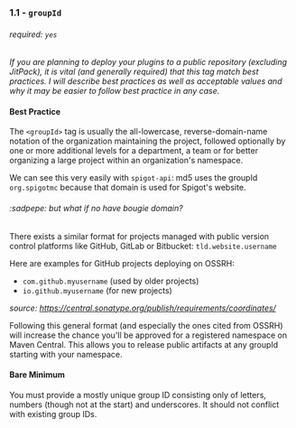 ### 1.1 - `groupId`
###### required: `yes`
_If you are planning to deploy your plugins to a public
repository (excluding JitPack), it is vital (and generally
required) that this tag match best practices. I will describe
best practices as well as acceptable values and why it may
be easier to follow best practice in any case._

#### Best Practice
The `<groupId>` tag is usually the all-lowercase,
reverse-domain-name notation of the organization maintaining
the project, followed optionally by one or more additional
levels for a department, a team or for better organizing a
large project within an organization's namespace.

We can see this very easily with `spigot-api`: md5 uses the
groupId `org.spigotmc` because that domain is used for
Spigot's website.

###### :sadpepe: but what if no have bougie domain?
There exists a similar format for projects managed with
public version control platforms like GitHub, GitLab or
Bitbucket: `tld.website.username`

Here are examples for GitHub projects deploying on OSSRH:
* `com.github.myusername` (used by older projects)
* `io.github.myusername` (for new projects)

_source: https://central.sonatype.org/publish/requirements/coordinates/_

Following this general format (and especially the ones cited
from OSSRH) will increase the chance you'll be approved for
a registered namespace on Maven Central. This allows you
to release public artifacts at any groupId starting with your
namespace.

#### Bare Minimum
You must provide a mostly unique group ID consisting only of
letters, numbers (though not at the start) and underscores.
It should not conflict with existing group IDs.